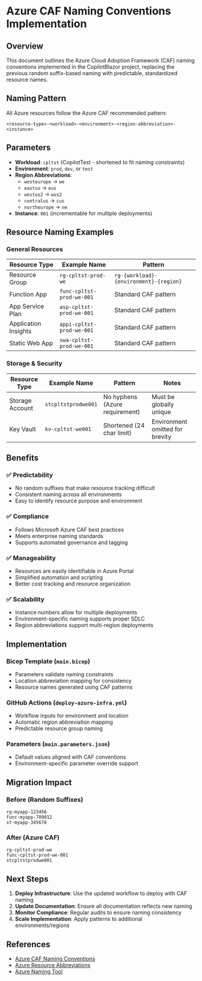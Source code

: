 # Azure CAF Naming Conventions Implementation

## Overview
This document outlines the Azure Cloud Adoption Framework (CAF) naming conventions implemented in the CopilotBlazor project, replacing the previous random suffix-based naming with predictable, standardized resource names.

## Naming Pattern
All Azure resources follow the Azure CAF recommended pattern:
```
<resource-type>-<workload>-<environment>-<region-abbreviation>-<instance>
```

## Parameters
- **Workload**: `cpltst` (CopilotTest - shortened to fit naming constraints)
- **Environment**: `prod`, `dev`, or `test`
- **Region Abbreviations**: 
  - `westeurope` → `we`
  - `eastus` → `eus`
  - `westus2` → `wus2`
  - `centralus` → `cus`
  - `northeurope` → `ne`
- **Instance**: `001` (incrementable for multiple deployments)

## Resource Naming Examples

### General Resources
| Resource Type | Example Name | Pattern |
|---------------|--------------|---------|
| Resource Group | `rg-cpltst-prod-we` | `rg-{workload}-{environment}-{region}` |
| Function App | `func-cpltst-prod-we-001` | Standard CAF pattern |
| App Service Plan | `asp-cpltst-prod-we-001` | Standard CAF pattern |
| Application Insights | `appi-cpltst-prod-we-001` | Standard CAF pattern |
| Static Web App | `swa-cpltst-prod-we-001` | Standard CAF pattern |

### Storage & Security
| Resource Type | Example Name | Pattern | Notes |
|---------------|--------------|---------|-------|
| Storage Account | `stcpltstprodwe001` | No hyphens (Azure requirement) | Must be globally unique |
| Key Vault | `kv-cpltst-we001` | Shortened (24 char limit) | Environment omitted for brevity |

## Benefits

### ✅ **Predictability**
- No random suffixes that make resource tracking difficult
- Consistent naming across all environments
- Easy to identify resource purpose and environment

### ✅ **Compliance**
- Follows Microsoft Azure CAF best practices
- Meets enterprise naming standards
- Supports automated governance and tagging

### ✅ **Manageability**
- Resources are easily identifiable in Azure Portal
- Simplified automation and scripting
- Better cost tracking and resource organization

### ✅ **Scalability**
- Instance numbers allow for multiple deployments
- Environment-specific naming supports proper SDLC
- Region abbreviations support multi-region deployments

## Implementation

### Bicep Template (`main.bicep`)
- Parameters validate naming constraints
- Location abbreviation mapping for consistency
- Resource names generated using CAF patterns

### GitHub Actions (`deploy-azure-infra.yml`)
- Workflow inputs for environment and location
- Automatic region abbreviation mapping
- Predictable resource group naming

### Parameters (`main.parameters.json`)
- Default values aligned with CAF conventions
- Environment-specific parameter override support

## Migration Impact

### Before (Random Suffixes)
```
rg-myapp-123456
func-myapp-789012
st-myapp-345678
```

### After (Azure CAF)
```
rg-cpltst-prod-we
func-cpltst-prod-we-001
stcpltstprodwe001
```

## Next Steps

1. **Deploy Infrastructure**: Use the updated workflow to deploy with CAF naming
2. **Update Documentation**: Ensure all documentation reflects new naming
3. **Monitor Compliance**: Regular audits to ensure naming consistency
4. **Scale Implementation**: Apply patterns to additional environments/regions

## References

- [Azure CAF Naming Conventions](https://learn.microsoft.com/en-us/azure/cloud-adoption-framework/ready/azure-best-practices/resource-naming)
- [Azure Resource Abbreviations](https://learn.microsoft.com/en-us/azure/cloud-adoption-framework/ready/azure-best-practices/resource-abbreviations)
- [Azure Naming Tool](https://github.com/microsoft/CloudAdoptionFramework/tree/master/ready/AzNamingTool)
